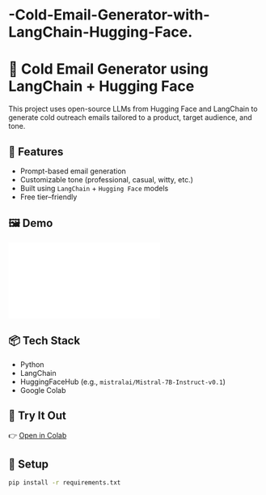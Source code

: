 # -Cold-Email-Generator-with-LangChain-Hugging-Face.
# 🧠 Cold Email Generator using LangChain + Hugging Face

This project uses open-source LLMs from Hugging Face and LangChain to generate cold outreach emails tailored to a product, target audience, and tone.

## 🚀 Features

- Prompt-based email generation
- Customizable tone (professional, casual, witty, etc.)
- Built using `LangChain` + `Hugging Face` models
- Free tier–friendly

## 🖼️ Demo

![Cold Email Generator Demo](./example_output/cold_email_sample.txt)

## 📦 Tech Stack

- Python
- LangChain
- HuggingFaceHub (e.g., `mistralai/Mistral-7B-Instruct-v0.1`)
- Google Colab

## 🧪 Try It Out

👉 [Open in Colab](https://colab.research.google.com/drive/YOUR_NOTEBOOK_ID)

## 📄 Setup

```bash
pip install -r requirements.txt
